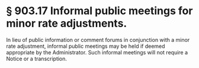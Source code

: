 # § 903.17   Informal public meetings for minor rate adjustments.

In lieu of public information or comment forums in conjunction with a minor rate adjustment, informal public meetings may be held if deemed appropriate by the Administrator. Such informal meetings will not require a Notice or a transcription.




